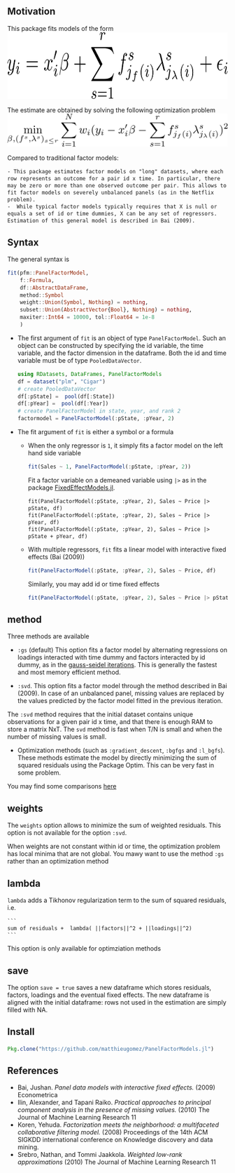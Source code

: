 
## Motivation

This package fits models of the form
<img src="img/model.png" alt="Smiley face" width = "768" height = "152">

The estimate are obtained by solving the following optimization problem
![minimization](img/minimization.png)

Compared to traditional factor models:

	- This package estimates factor models on "long" datasets, where each row represents an outcome for a pair id x time. In particular, there may be zero or more than one observed outcome per pair. This allows to fit factor models on severely unbalanced panels (as in the Netflix problem).
	-  While typical factor models typically requires that X is null or equals a set of id or time dummies, X can be any set of regressors. Estimation of this general model is described in Bai (2009). 



## Syntax

The general syntax is
```julia
fit(pfm::PanelFactorModel,
	f::Formula, 
    df::AbstractDataFrame, 
 	method::Symbol
    weight::Union(Symbol, Nothing) = nothing, 
    subset::Union(AbstractVector{Bool}, Nothing) = nothing, 
    maxiter::Int64 = 10000, tol::Float64 = 1e-8
    )
```


- The first argument of `fit` is an object of type `PanelFactorModel`. Such an object can be constructed by specifying the id variable, the time variable, and the factor dimension in the dataframe. Both the id and time variable must be of type `PooledDataVector`.

	```julia
	using RDatasets, DataFrames, PanelFactorModels
	df = dataset("plm", "Cigar")
	# create PooledDataVector
	df[:pState] =  pool(df[:State])
	df[:pYear] =  pool(df[:Year])
	# create PanelFactorModel in state, year, and rank 2
	factormodel = PanelFactorModel(:pState, :pYear, 2)
	```

- The fit argument of `fit` is either a symbol or a formula
	- When the only regressor is `1`, it simply fits a factor model on the left hand side variable

		```julia
		fit(Sales ~ 1, PanelFactorModel(:pState, :pYear, 2))
		```

		Fit a factor variable on a demeaned variable using `|>` as in the package [FixedEffectModels.jl](https://github.com/matthieugomez/FixedEffectModels.jl).

		```
		fit(PanelFactorModel(:pState, :pYear, 2), Sales ~ Price |> pState, df)
		fit(PanelFactorModel(:pState, :pYear, 2), Sales ~ Price |> pYear, df)
		fit(PanelFactorModel(:pState, :pYear, 2), Sales ~ Price |> pState + pYear, df)
		```

	- With multiple regressors, `fit` fits a linear model with interactive fixed effects (Bai (2009))
	

		```julia
		fit(PanelFactorModel(:pState, :pYear, 2), Sales ~ Price, df)
		```

		Similarly, you may add id  or time fixed effects
		```julia
		fit(PanelFactorModel(:pState, :pYear, 2), Sales ~ Price |> pState, df)
		```


## method
Three methods are available

- `:gs` (default) This option fits a factor model by alternating regressions on loadings interacted with time dummy and factors interacted by id dummy, as in the [gauss-seidel iterations](https://en.wikipedia.org/wiki/Gauss%E2%80%93Seidel_method). This is generally the fastest and most memory efficient method. 


- `:svd`. This option fits a factor model through the method described in Bai (2009). In case of an unbalanced panel, missing values are replaced by the values predicted by the factor model fitted in the previous iteration. 

The `:svd` method requires that the initial dataset contains unique observations for a given pair id x time, and that there is enough RAM to store a matrix NxT. The `svd` method is fast when T/N is small and when the number of missing values is small.


- Optimization methods (such as `:gradient_descent`, `:bgfgs` and `:l_bgfs`). These methods estimate the model by directly minimizing the sum of squared residuals using the Package Optim. This can be very fast in some problem.

You may find some comparisons [here](benchmar/benchmark.md)

## weights

The `weights` option allows to minimize the sum of weighted residuals. This option is not available for the option `:svd`. 

When weights are not constant within id or time, the optimization problem has local minima that are not global. You mawy want to use the method `:gs` rather than an optimization method

## lambda
`lambda` adds a Tikhonov regularization term to the sum of squared residuals, i.e.

	```
	sum of residuals +  lambda( ||factors||^2 + ||loadings||^2)
	```
This option is only available for optimziation methods

## save
The option `save = true` saves a new dataframe which stores residuals, factors, loadings and the eventual fixed effects. The new dataframe is aligned with the initial dataframe: rows not used in the estimation are simply filled with NA.

## Install

```julia
Pkg.clone("https://github.com/matthieugomez/PanelFactorModels.jl")
```

## References
- Bai, Jushan. *Panel data models with interactive fixed effects.* (2009) Econometrica 
- Ilin, Alexander, and Tapani Raiko. *Practical approaches to principal component analysis in the presence of missing values.* (2010) The Journal of Machine Learning Research 11 
-  Koren, Yehuda. *Factorization meets the neighborhood: a multifaceted collaborative filtering model.* (2008) Proceedings of the 14th ACM SIGKDD international conference on Knowledge discovery and data mining. 
- Srebro, Nathan, and Tommi Jaakkola. *Weighted low-rank approximations* (2010) The Journal of Machine Learning Research 11 

